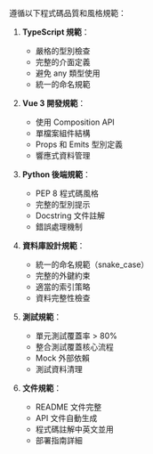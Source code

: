 遵循以下程式碼品質和風格規範：

1. **TypeScript 規範**：
   - 嚴格的型別檢查
   - 完整的介面定義
   - 避免 any 類型使用
   - 統一的命名規範

2. **Vue 3 開發規範**：
   - 使用 Composition API
   - 單檔案組件結構
   - Props 和 Emits 型別定義
   - 響應式資料管理

3. **Python 後端規範**：
   - PEP 8 程式碼風格
   - 完整的型別提示
   - Docstring 文件註解
   - 錯誤處理機制

4. **資料庫設計規範**：
   - 統一的命名規範（snake_case）
   - 完整的外鍵約束
   - 適當的索引策略
   - 資料完整性檢查

5. **測試規範**：
   - 單元測試覆蓋率 > 80%
   - 整合測試覆蓋核心流程
   - Mock 外部依賴
   - 測試資料清理

6. **文件規範**：
   - README 文件完整
   - API 文件自動生成
   - 程式碼註解中英文並用
   - 部署指南詳細

